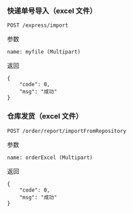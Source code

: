 ### 快递单号导入（excel 文件）
```
POST /express/import
```

参数
```
name: myfile (Multipart)
```

返回
```
{
    "code": 0,
    "msg": "成功"
}
```

### 仓库发货（excel 文件）
```
POST /order/report/importFromRepository
```

参数
```
name: orderExcel (Multipart)
```

返回
```
{
    "code": 0,
    "msg": "成功"
}
```

